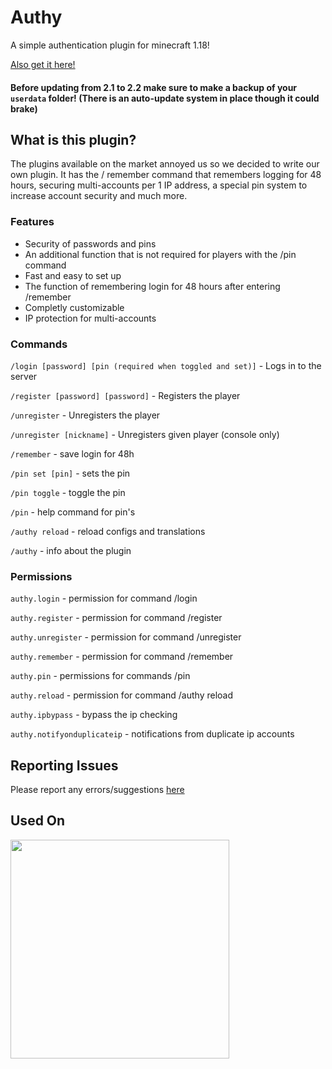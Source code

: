 # Authy 
A simple authentication plugin for minecraft 1.18!

[Also get it here!](https://www.spigotmc.org/resources/authy.100004/)

#### Before updating from 2.1 to 2.2 make sure to make a backup of your `userdata` folder! (There is an auto-update system in place though it could brake)

## What is this plugin?

The plugins available on the market annoyed us so we decided to write our own plugin. It has the / remember command that remembers logging for 48 hours, securing multi-accounts per 1 IP address, a special pin system to increase account security and much more.

### Features

- Security of passwords and pins
- An additional function that is not required for players with the /pin command
- Fast and easy to set up
- The function of remembering login for 48 hours after entering /remember
- Completly customizable
- IP protection for multi-accounts

### Commands

`/login [password] [pin (required when toggled and set)]` - Logs in to the server

`/register [password] [password]` - Registers the player

`/unregister` - Unregisters the player

`/unregister [nickname]` - Unregisters given player (console only)

`/remember` - save login for 48h

`/pin set [pin]` - sets the pin

`/pin toggle` - toggle the pin

`/pin` - help command for pin's

`/authy reload` - reload configs and translations

`/authy` - info about the plugin


### Permissions

`authy.login` - permission for command /login

`authy.register` - permission for command /register

`authy.unregister` - permission for command /unregister

`authy.remember` - permission for command /remember

`authy.pin` - permissions for commands /pin

`authy.reload` - permission for command /authy reload

`authy.ipbypass` - bypass the ip checking

`authy.notifyonduplicateip` - notifications from duplicate ip accounts

## Reporting Issues

Please report any errors/suggestions [here](https://github.com/Iru21/Authy/issues)

## Used On

<img src="https://cdn.discordapp.com/attachments/855011517766697001/857656153223331851/reklama-poprawka2.png" width=350>
